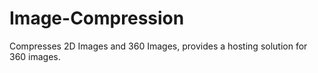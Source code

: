 # Image-Compression
Compresses 2D Images and 360 Images, provides a hosting solution for 360 images.
